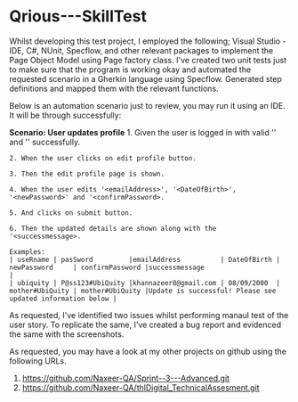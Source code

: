 # Qrious---SkillTest

Whilst developing this test project, I employed the following;
Visual Studio - IDE, C#, NUnit, Specflow, and other relevant packages to implement the Page Object Model using Page factory class.
I've created two unit tests just to make sure that the program is working okay and automated the requested scenario in a Gherkin language using Specflow. Generated step definitions and mapped them with the relevant functions.

Below is an automation scenario just to review, you may run it using an IDE. It will be through successfully:

**Scenario: User updates profile**
	1. Given the user is logged in with valid '<useRname>' and '<pasSword>' successfully.
	
	2. When the user clicks on edit profile button.
	
	3. Then the edit profile page is shown.
	
	4. When the user edits '<emailAddress>', '<DateOfBirth>', '<newPassword>' and '<confirmPassword>.
	
	5. And clicks on submit button.
	
	6. Then the updated details are shown along with the '<successmessage>.
	
	Examples: 
	| useRname | pasSword         |emailAddress          | DateOfBirth | newPassword     | confirmPassword |successmessage                                             |
	| ubiquity | P@ss123#UbiQuity |khannazeer8@gmail.com | 08/09/2000  | mother#UbiQuity | mother#UbiQuity |Update is successful! Please see updated information below |

As requested, I've identified two issues whilst performing manaul test of the user story. To replicate the same, I've created a bug report and evidenced the same with the screenshots.

 As requested, you may have a look at my other projects on github using the following URLs.
 1. https://github.com/Naxeer-QA/Sprint--3---Advanced.git
 2. https://github.com/Naxeer-QA/thlDigital_TechnicalAssesment.git

